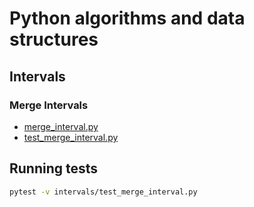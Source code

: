 # Python algorithms and data structures

## Intervals

### Merge Intervals

- [merge_interval.py](intervals/merge_interval.py)
- [test_merge_interval.py](intervals/test_merge_interval.py)

## Running tests

```bash
pytest -v intervals/test_merge_interval.py
```
